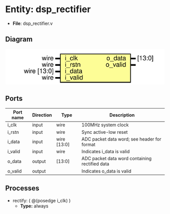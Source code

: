 # Entity: dsp_rectifier 

- **File**: dsp_rectifier.v
## Diagram

![Diagram](dsp_rectifier.svg "Diagram")
## Ports

| Port name | Direction | Type        | Description                                    |
| --------- | --------- | ----------- | ---------------------------------------------- |
| i_clk     | input     | wire        | 100MHz system clock                            |
| i_rstn    | input     | wire        | Sync active-low reset                          |
| i_data    | input     | wire [13:0] | ADC packet data word; see header for format    |
| i_valid   | input     | wire        | Indicates i_data is valid                      |
| o_data    | output    | [13:0]      | ADC packet data word containing rectified data |
| o_valid   | output    |             | Indicates o_data is valid                      |
## Processes
- rectify: ( @(posedge i_clk) )
  - **Type:** always

